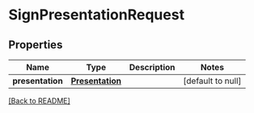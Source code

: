 # SignPresentationRequest

## Properties

| Name             | Type                                | Description | Notes             |
| ---------------- | ----------------------------------- | ----------- | ----------------- |
| **presentation** | [**Presentation**](Presentation.md) |             | [default to null] |

[[Back to README]](/README.md)